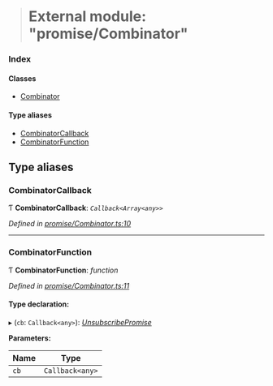 > # External module: "promise/Combinator"

### Index

#### Classes

* [Combinator](../classes/_promise_combinator_.combinator.md)

#### Type aliases

* [CombinatorCallback](_promise_combinator_.md#combinatorcallback)
* [CombinatorFunction](_promise_combinator_.md#combinatorfunction)

## Type aliases

###  CombinatorCallback

Ƭ **CombinatorCallback**: *`Callback<Array<any>>`*

*Defined in [promise/Combinator.ts:10](https://github.com/polkadot-js/api/blob/557699e/packages/api/src/promise/Combinator.ts#L10)*

___

###  CombinatorFunction

Ƭ **CombinatorFunction**: *function*

*Defined in [promise/Combinator.ts:11](https://github.com/polkadot-js/api/blob/557699e/packages/api/src/promise/Combinator.ts#L11)*

#### Type declaration:

▸ (`cb`: `Callback<any>`): *[UnsubscribePromise](_types_.md#unsubscribepromise)*

**Parameters:**

Name | Type |
------ | ------ |
`cb` | `Callback<any>` |